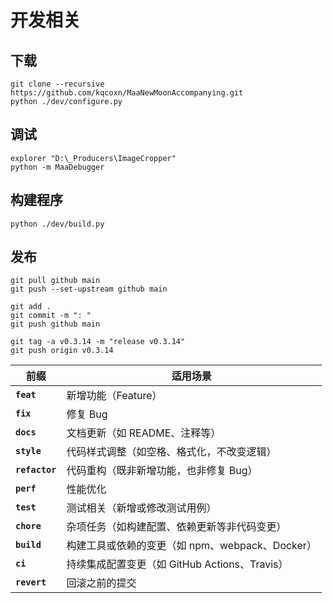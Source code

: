 # 开发相关

## 下载

``` shell
git clone --recursive https://github.com/kqcoxn/MaaNewMoonAccompanying.git
python ./dev/configure.py
```

## 调试

``` shell
explorer "D:\_Producers\ImageCropper"
python -m MaaDebugger
```

## 构建程序

``` shell
python ./dev/build.py
```

## 发布

``` shell
git pull github main
git push --set-upstream github main

git add .
git commit -m ": "
git push github main

git tag -a v0.3.14 -m "release v0.3.14"
git push origin v0.3.14
```

| 前缀           | 适用场景                                        |
| -------------- | ----------------------------------------------- |
| **`feat`**     | 新增功能（Feature）                             |
| **`fix`**      | 修复 Bug                                        |
| **`docs`**     | 文档更新（如 README、注释等）                   |
| **`style`**    | 代码样式调整（如空格、格式化，不改变逻辑）      |
| **`refactor`** | 代码重构（既非新增功能，也非修复 Bug）          |
| **`perf`**     | 性能优化                                        |
| **`test`**     | 测试相关（新增或修改测试用例）                  |
| **`chore`**    | 杂项任务（如构建配置、依赖更新等非代码变更）    |
| **`build`**    | 构建工具或依赖的变更（如 npm、webpack、Docker） |
| **`ci`**       | 持续集成配置变更（如 GitHub Actions、Travis）   |
| **`revert`**   | 回滚之前的提交                                  |
